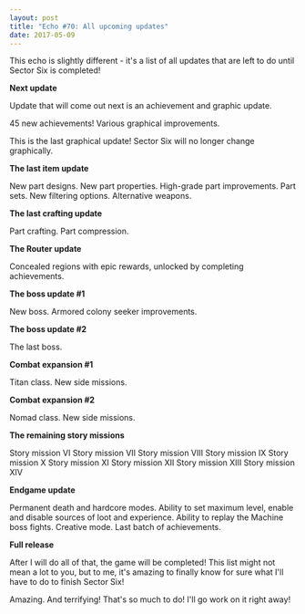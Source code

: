 ```yaml
---
layout: post
title: "Echo #70: All upcoming updates"
date: 2017-05-09
---
```


This echo is slightly different - it's a list of all updates that are left to do until Sector Six is completed!

**Next update**

Update that will come out next is an achievement and graphic update.

45 new achievements!
Various graphical improvements.

This is the last graphical update!
Sector Six will no longer change graphically.

**The last item update**

New part designs.
New part properties.
High-grade part improvements.
Part sets.
New filtering options.
Alternative weapons.

**The last crafting update**

Part crafting.
Part compression.

**The Router update**

Concealed regions with epic rewards, unlocked by completing achievements.

**The boss update #1**

New boss.
Armored colony seeker improvements.

**The boss update #2**

The last boss.

**Combat expansion #1**

Titan class.
New side missions.

**Combat expansion #2**

Nomad class.
New side missions.

**The remaining story missions**

Story mission VI
Story mission VII
Story mission VIII
Story mission IX
Story mission X
Story mission XI
Story mission XII
Story mission XIII
Story mission XIV

**Endgame update**

Permanent death and hardcore modes.
Ability to set maximum level, enable and disable sources of loot and experience.
Ability to replay the Machine boss fights.
Creative mode.
Last batch of achievements.

**Full release**

After I will do all of that, the game will be completed!
This list might not mean a lot to you, but to me, it's amazing to finally know for sure what I'll have to do to finish Sector Six!

Amazing. And terrifying! That's so much to do!
I'll go work on it right away!
